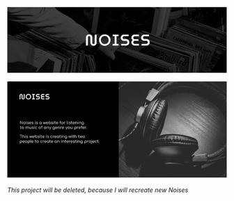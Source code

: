 <div id="header" align="center">
  <img src="./assets/header_two.png"/>
</div>

<br>

<div id="info" align="center">
  <img src="./assets/main.png"/>
</div>

<br>
<i align="center">This project will be deleted, because I will recreate new Noises</i>
